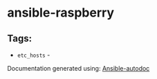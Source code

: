 #  ansible-raspberry


## Tags:

* `etc_hosts` - 



Documentation generated using: [Ansible-autodoc](https://github.com/AndresBott/ansible-autodoc)

